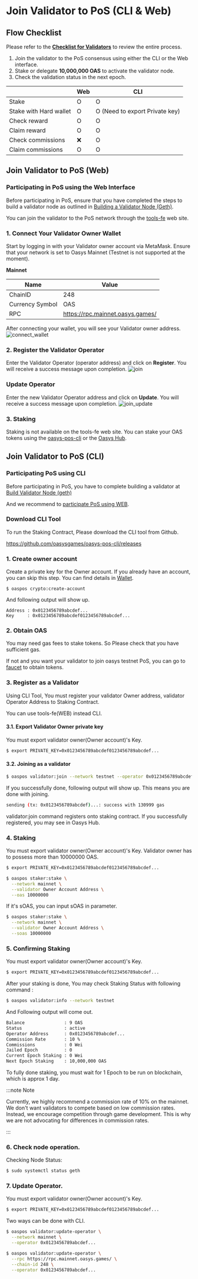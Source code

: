 # Join Validator to PoS (CLI & Web)

## Flow Checklist

Please refer to the [**Checklist for Validators**](/docs/hub-validator/operate-validator/1-2-build-validator-node#validator-node-operation) to review the entire process.

1. Join the validator to the PoS consensus using either the CLI or the Web interface.
2. Stake or delegate **10,000,000 OAS** to activate the validator node.
3. Check the validation status in the next epoch.

||Web|CLI|
|---------|----------|----------|
|Stake|O|O|
|Stake with Hard wallet|O|O (Need to export Private key)|
|Check reward|O|O|
|Claim reward|O|O|
|Check commissions|❌|O|
|Claim commissions|O|O|


## Join Validator to PoS (Web)

### Participating in PoS using the Web Interface
Before participating in PoS, ensure that you have completed the steps to build a validator node as outlined in [Building a Validator Node (Geth)](/docs/hub-validator/operate-validator/1-2-build-validator-node).

You can join the validator to the PoS network through the [tools-fe](https://tools-fe.oasys.games/join-validator) web site.

### 1. Connect Your Validator Owner Wallet
Start by logging in with your Validator owner account via MetaMask.
Ensure that your network is set to Oasys Mainnet (Testnet is not supported at the moment).

**Mainnet**

|      Name       | Value                              |
|-----------------|------------------------------------|
| ChainID         | 248                                |
| Currency Symbol | OAS                                |
| RPC             | https://rpc.mainnet.oasys.games/   |


After connecting your wallet, you will see your Validator owner address.
![connect_wallet](/img/docs/tech/joinvalidator/connect_wallet.png)

### 2. Register the Validator Operator
Enter the Validator Operator (operator address) and click on **Register**.
You will receive a success message upon completion.
![join](/img/docs/tech/joinvalidator/join_validator.png)

### Update Operator
Enter the new Validator Operator address and click on **Update**.
You will receive a success message upon completion.
![join_update](/img/docs/tech/joinvalidator/join_validator_update.png)

### 3. Staking
Staking is not available on the tools-fe web site. You can stake your OAS tokens using the [oasys-pos-cli](/docs/hub-validator/operate-validator/1-3-join-validator#4-staking) or the [Oasys Hub](https://hub.oasys.games/).


## Join Validator to PoS (CLI)

### Participating PoS using CLI
Before participating in PoS, you have to complete building a validator at [Build Validator Node (geth)](/docs/hub-validator/operate-validator/1-2-build-validator-node)

And we recommend to [participate PoS using WEB](/docs/hub-validator/operate-validator/1-3-join-validator#join-validator-to-pos-web).

### Download CLI Tool

To run the Staking Contract, Please download the CLI tool from Github.
    
https://github.com/oasysgames/oasys-pos-cli/releases

    
### 1. Create owner account

Create a private key for the Owner account.
If you already have an account, you can skip this step. 
You can find details in [Wallet](/docs/architecture/hub-layer/validator-account).
    
```
$ oaspos crypto:create-account
```
And following output will show up. 

```
Address : 0x0123456789abcdef...
Key     : 0x0123456789abcdef0123456789abcdef...
```

### 2. Obtain OAS
You may need gas fees to stake tokens. So Please check that you have sufficient gas. 

If not and you want your validator to join oasys testnet PoS, you can go to [faucet](https://faucet.testnet.oasys.games/) to obtain tokens.

### 3. Register as a Validator
Using CLI Tool, You must register your validator Owner address, validator Operator Address to Staking Contract.

You can use tools-fe(WEB) instead CLI.

#### 3.1. Export Validator Owner private key 

You must export validator owner(Owner account)'s Key. 
    
```bash
$ export PRIVATE_KEY=0x0123456789abcdef0123456789abcdef...
```

#### 3.2. Joining as a validator 
```bash
$ oaspos validator:join --network testnet --operator 0x0123456789abcdef...
```

If you successfully done, following output will show up. This means you are done with joining.
```bash
sending (tx: 0x0123456789abcdef)...: success with 130999 gas
```

validator:join command registers onto staking contract.
If you successfully registered, you may see in Oasys Hub.

### 4. Staking
You must export validator owner(Owner account)'s Key. 
Validator owner has to possess more than 10000000 OAS.
    
```bash
$ export PRIVATE_KEY=0x0123456789abcdef0123456789abcdef...
```


```bash
$ oaspos staker:stake \
  --network mainnet \
  --validator Owner Account Address \
  --oas 10000000
```

If it's sOAS, you can input sOAS in parameter.
```bash
$ oaspos staker:stake \
  --network mainnet \
  --validator Owner Account Address \
  --soas 10000000
``` 
    
### 5. Confirming Staking
You must export validator owner(Owner account)'s Key. 
    
```bash
$ export PRIVATE_KEY=0x0123456789abcdef0123456789abcdef...
```

After your staking is done, You may check Staking Status with following command : 
    
```bash
$ oaspos validator:info --network testnet
```
And Following output will come out.

```bash
Balance               : 9 OAS
Status                : active
Operator Address      : 0x0123456789abcdef...
Commission Rate       : 10 %
Commissions           : 0 Wei
Jailed Epoch          : 0
Current Epoch Staking : 0 Wei
Next Epoch Staking    : 10,000,000 OAS
```
    
To fully done staking, you must wait for 1 Epoch to be run on blockchain, which is approx 1 day. 


:::note Note

Currently, we highly recommend a commission rate of 10% on the mainnet. We don't want validators to compete based on low commission rates. Instead, we encourage competition through game development. This is why we are not advocating for differences in commission rates.

:::

### 6. Check node operation. 
Checking Node Status:
```bash
$ sudo systemctl status geth
```

### 7. Update Operator. 
You must export validator owner(Owner account)'s Key. 
```bash
$ export PRIVATE_KEY=0x0123456789abcdef0123456789abcdef...
```

Two ways can be done with CLI. 

```bash
$ oaspos validator:update-operator \
  --network mainnet \
  --operator 0x0123456789abcdef...
```


```bash
$ oaspos validator:update-operator \
  --rpc https://rpc.mainnet.oasys.games/ \
  --chain-id 248 \
  --operator 0x0123456789abcdef...
```
